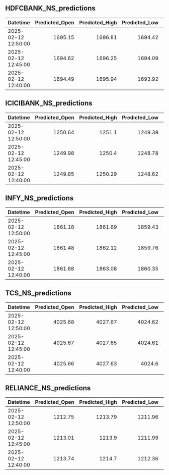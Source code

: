 ## HDFCBANK_NS_predictions
| Datetime            |   Predicted_Open |   Predicted_High |   Predicted_Low |   Predicted_Close |   Predicted_Volume |
|:--------------------|-----------------:|-----------------:|----------------:|------------------:|-------------------:|
| 2025-02-12 12:50:00 |          1695.15 |          1696.81 |         1694.42 |           1695.6  |            86596.5 |
| 2025-02-12 12:45:00 |          1694.62 |          1696.25 |         1694.09 |           1695.15 |            82837.6 |
| 2025-02-12 12:40:00 |          1694.49 |          1695.94 |         1693.92 |           1694.84 |            84482.9 |

## ICICIBANK_NS_predictions
| Datetime            |   Predicted_Open |   Predicted_High |   Predicted_Low |   Predicted_Close |   Predicted_Volume |
|:--------------------|-----------------:|-----------------:|----------------:|------------------:|-------------------:|
| 2025-02-12 12:50:00 |          1250.64 |          1251.1  |         1249.39 |           1250.51 |            82276.7 |
| 2025-02-12 12:45:00 |          1249.98 |          1250.4  |         1248.78 |           1249.89 |            71013.5 |
| 2025-02-12 12:40:00 |          1249.85 |          1250.29 |         1248.62 |           1249.75 |            72239.8 |

## INFY_NS_predictions
| Datetime            |   Predicted_Open |   Predicted_High |   Predicted_Low |   Predicted_Close |   Predicted_Volume |
|:--------------------|-----------------:|-----------------:|----------------:|------------------:|-------------------:|
| 2025-02-12 12:50:00 |          1861.18 |          1861.69 |         1859.43 |           1860.8  |            41204.7 |
| 2025-02-12 12:45:00 |          1861.48 |          1862.12 |         1859.76 |           1861.16 |            41212.1 |
| 2025-02-12 12:40:00 |          1861.68 |          1863.08 |         1860.35 |           1861.81 |            40242.6 |

## TCS_NS_predictions
| Datetime            |   Predicted_Open |   Predicted_High |   Predicted_Low |   Predicted_Close |   Predicted_Volume |
|:--------------------|-----------------:|-----------------:|----------------:|------------------:|-------------------:|
| 2025-02-12 12:50:00 |          4025.68 |          4027.67 |         4024.62 |           4028.87 |            29101   |
| 2025-02-12 12:45:00 |          4025.67 |          4027.65 |         4024.61 |           4028.87 |            29133.3 |
| 2025-02-12 12:40:00 |          4025.66 |          4027.63 |         4024.6  |           4028.87 |            29168.8 |

## RELIANCE_NS_predictions
| Datetime            |   Predicted_Open |   Predicted_High |   Predicted_Low |   Predicted_Close |   Predicted_Volume |
|:--------------------|-----------------:|-----------------:|----------------:|------------------:|-------------------:|
| 2025-02-12 12:50:00 |          1212.75 |          1213.79 |         1211.96 |           1213.16 |             108142 |
| 2025-02-12 12:45:00 |          1213.01 |          1213.9  |         1211.99 |           1213.32 |             109257 |
| 2025-02-12 12:40:00 |          1213.74 |          1214.7  |         1212.36 |           1213.82 |             125215 |

